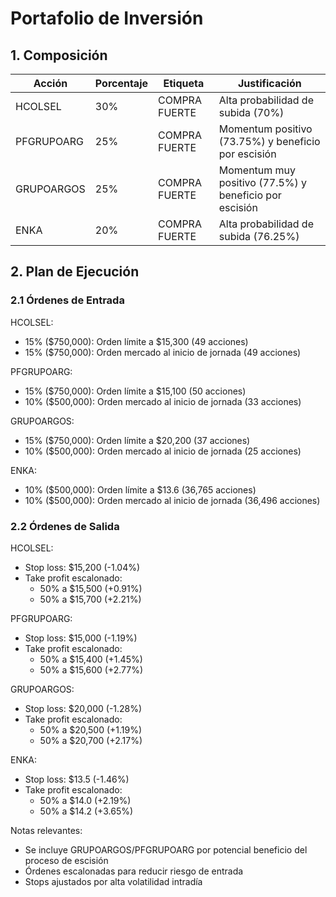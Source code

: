 # Portafolio de Inversión

## 1. Composición

| Acción | Porcentaje | Etiqueta | Justificación |
|--------|------------|----------|---------------|
| HCOLSEL | 30% | COMPRA FUERTE | Alta probabilidad de subida (70%) |
| PFGRUPOARG | 25% | COMPRA FUERTE | Momentum positivo (73.75%) y beneficio por escisión |
| GRUPOARGOS | 25% | COMPRA FUERTE | Momentum muy positivo (77.5%) y beneficio por escisión |
| ENKA | 20% | COMPRA FUERTE | Alta probabilidad de subida (76.25%) |

## 2. Plan de Ejecución

### 2.1 Órdenes de Entrada

HCOLSEL:
- 15% ($750,000): Orden límite a $15,300 (49 acciones)
- 15% ($750,000): Orden mercado al inicio de jornada (49 acciones)

PFGRUPOARG:
- 15% ($750,000): Orden límite a $15,100 (50 acciones)
- 10% ($500,000): Orden mercado al inicio de jornada (33 acciones)

GRUPOARGOS:
- 15% ($750,000): Orden límite a $20,200 (37 acciones)
- 10% ($500,000): Orden mercado al inicio de jornada (25 acciones)

ENKA:
- 10% ($500,000): Orden límite a $13.6 (36,765 acciones)
- 10% ($500,000): Orden mercado al inicio de jornada (36,496 acciones)

### 2.2 Órdenes de Salida

HCOLSEL:
- Stop loss: $15,200 (-1.04%)
- Take profit escalonado:
  * 50% a $15,500 (+0.91%)
  * 50% a $15,700 (+2.21%)

PFGRUPOARG:
- Stop loss: $15,000 (-1.19%)
- Take profit escalonado:
  * 50% a $15,400 (+1.45%)
  * 50% a $15,600 (+2.77%)

GRUPOARGOS:
- Stop loss: $20,000 (-1.28%)
- Take profit escalonado:
  * 50% a $20,500 (+1.19%)
  * 50% a $20,700 (+2.17%)

ENKA:
- Stop loss: $13.5 (-1.46%)
- Take profit escalonado:
  * 50% a $14.0 (+2.19%)
  * 50% a $14.2 (+3.65%)

Notas relevantes:
- Se incluye GRUPOARGOS/PFGRUPOARG por potencial beneficio del proceso de escisión
- Órdenes escalonadas para reducir riesgo de entrada
- Stops ajustados por alta volatilidad intradía 